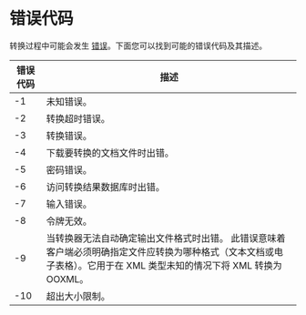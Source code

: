 ﻿---
sidebar_position: -1
---

# 错误代码

转换过程中可能会发生 [错误](./response.md#error)。下面您可以找到可能的错误代码及其描述。

| 错误代码 | 描述                                                                                                                                                                                                                                                                               |
| ---------- | ----------------------------------------------------------------------------------------------------------------------------------------------------------------------------------------------------------------------------------------------------------------------------------------- |
| -1         | 未知错误。                                                                                                                                                                                                                                                                            |
| -2         | 转换超时错误。                                                                                                                                                                                                                                                                 |
| -3         | 转换错误。                                                                                                                                                                                                                                                                         |
| -4         | 下载要转换的文档文件时出错。                                                                                                                                                                                                                            |
| -5         | 密码错误。                                                                                                                                                                                                                                                                       |
| -6         | 访问转换结果数据库时出错。                                                                                                                                                                                                                                     |
| -7         | 输入错误。                                                                                                                                                                                                                                                                             |
| -8         | 令牌无效。                                                                                                                                                                                                                                                                            |
| -9         | 当转换器无法自动确定输出文件格式时出错。 此错误意味着客户端必须明确指定文件应转换为哪种格式（文本文档或电子表格）。它用于在 XML 类型未知的情况下将 XML 转换为 OOXML。 |
| -10        | 超出大小限制。                                                                                                                                                                                                                                                                      |
